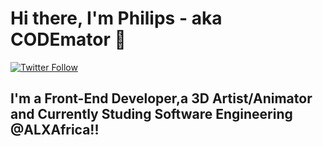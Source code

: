 # Hi there, I'm Philips - aka CODEmator 👋 

[![Twitter Follow](https://img.shields.io/twitter/follow/codemator?color=1DA1F2&logo=twitter&style=for-the-badge)](https://twitter.com/intent/follow?original_referer=https%3A%2F%2Fgithub.com%2Fcodematorng&screen_name=codematorng)

## I'm a Front-End Developer,a 3D Artist/Animator and Currently Studing Software Engineering @ALXAfrica!!
